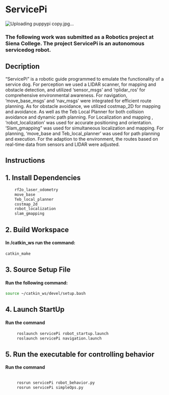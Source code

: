 # ServicePi
![Uploading puppypi copy.jpg…]()


### The following work was submitted as a Robotics project at Siena College. The project ServicePi is an autonomous servicedog robot. 


## Decription
 “ServicePi” is a robotic guide programmed to emulate the functionality of a service dog. For perception we used a LIDAR scanner, for mapping and obstacle detection, and utilized ‘sensor_msgs’ and ‘rplidar_ros’ for comprehensive environmental awareness. For navigation, ‘move_base_msgs’ and ‘nav_msgs’ were integrated for efficient route planning. As for obstacle avoidance, we utilized costmap_2D for mapping and avoidance. As well as the Teb Local Planner for both collision avoidance and dynamic path planning. For Localization and mapping , ‘robot_localization’ was used for accurate positioning and orientation. ‘Slam_gmapping” was used for simultaneous localization and mapping. For planning, ‘move_base and Teb_local_planner’ was used for path planning and execution. For the adaption to the environment, the routes based on real-time data from sensors and LIDAR were adjusted. 

## Instructions
## 1. Install Dependencies 
```sh
    rf2o_laser_odometry
    move_base
    Teb_local_planner
    costmap_2d
    robot_localization
    slam_gmapping
```
## 2. Build Workspace 
####     In __/catkin_ws__ run the command:
       
```sh
catkin_make
```
## 3. Source Setup File 
####     Run the following command: 
```sh
source ~/catkin_ws/devel/setup.bash
```
## 4. Launch StartUp 
#### Run the command 
```sh
     roslaunch servicePi robot_startup.launch
     roslaunch servicePi navigation.launch
```
## 5.  Run the executable for controlling behavior 
#### Run the command 
```sh

     rosrun servicePi robot_behavior.py
     rosrun servicePi simpleOps.py
```
